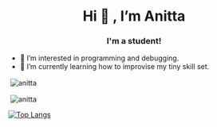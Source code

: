 <h1 align="center"> Hi 👋 , I’m Anitta </h1>
<h3 align="center">I'm a student!</h3>

- 👀 I’m interested in programming and debugging.
- 🌱 I’m currently learning how to improvise my tiny skill set.
<!---- 💞️ I’m looking to collaborate on ... (I'll decide later)
- 📫 How to reach me ... that's for later too! --->

<p>&nbsp;<img align="center" src="https://github-readme-stats.vercel.app/api?username=trezpie&show_icons=true&theme=tokyonight&hide=issues,contribs" alt="anitta" /></p>

<p>&nbsp;<img align="center" src="https://github-readme-stats.vercel.app/api?username=tinkerness&show_icons=true&theme=tokyonight&hide=issues,contribs" alt="anitta" /></p>

[![Top Langs](https://github-readme-stats.vercel.app/api/top-langs/?username=tinkerness&langs_count=8&layout=compact)](https://github.com/anuraghazra/github-readme-stats)
